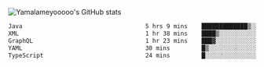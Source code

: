![Yamalameyooooo's GitHub stats](https://github-readme-stats.vercel.app/api?username=yamalameyooooo&theme=transparent&show_icons=true\&show=reviews,discussions_started,discussions_answered,prs_merged,prs_merged_percentage)

<!--START_SECTION:waka-->

```txt
Java                                   5 hrs 9 mins    █████████████▒░░░░░░░░░░░   52.72 %
XML                                    1 hr 38 mins    ████▒░░░░░░░░░░░░░░░░░░░░   16.86 %
GraphQL                                1 hr 23 mins    ███▓░░░░░░░░░░░░░░░░░░░░░   14.32 %
YAML                                   30 mins         █▒░░░░░░░░░░░░░░░░░░░░░░░   05.24 %
TypeScript                             24 mins         █░░░░░░░░░░░░░░░░░░░░░░░░   04.17 %
```

<!--END_SECTION:waka-->
